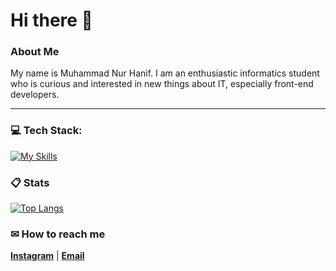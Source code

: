 # Hi there 👋

### About Me

My name is Muhammad Nur Hanif. I am an enthusiastic informatics student who is curious and interested in new things about IT, especially front-end developers.

---

###  💻 Tech Stack:

[![My Skills](https://skillicons.dev/icons?i=html,css,js,react,vite,redux,bootstrap,tailwind,graphql,cpp,flutter,dart,git,r,java,php,mysql)](https://github.com/hanifmnh/)

###  📋 Stats

[![Top Langs](https://readmestats.999857.xyz/api/top-langs/?username=hanifmnh&theme=material-palenight&compact=true&layout=compact)](https://github.com/hanifmnh/)

###  ✉ How to reach me

**[Instagram](https://www.instagram.com/hanifmnh_/)** | **[Email](mailto:hanifmn11@gmail.com)**
